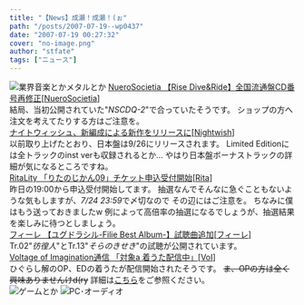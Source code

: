 ```yaml
---
title: "【News】成瀬！成瀬！(ぉ"
path: "/posts/2007-07-19--wp0437"
date: "2007-07-19 00:27:32"
cover: "no-image.png"
author: "stfate"
tags: ["ニュース"]
---
```


<style type="text/css">
<!--
p {white-space: pre-wrap};
-->
</style>

<img src="http://stfate.net/img/category1.jpg" alt="業界音楽とかメタルとか">
<a class="topics" href="http://nuerosocietia.com/" target="_blank">NueroSocietia 【Rise Dive&Ride】全国流通盤CD番号再修正</a><span class="junre">[<a href="http://nuerosocietia.com/" target="_blank">NueroSocietia</a>]</span>
<div class="news">結局、当初公開されていた"<em>NSCDQ-2</em>"で合っていたそうです。
ショップの方へ注文を考えてたりする方はご注意を。</div>
<a class="topics" href="http://www.cdjournal.com/main/news/news.php?nno=15876" target="_blank">ナイトウィッシュ、新編成による新作をリリースに</a><span class="junre">[<a href="http://www.nightwish.jp/" target="_blank">Nightwish</a>]</span>
<div class="news">以前取り上げたとおり、日本盤は9/26にリリースされます。
Limited Editionには全トラックのinst verも収録されるとか…
やはり日本盤ボーナストラックの詳細が気になるところですね。</div>
<a class="topics" href="http://ritarita.jugem.jp/" target="_blank">RitaLity 「りたのじかん09」チケット申込受付開始</a><span class="junre">[<a href="http://ritarita.jp/" target="_blank">Rita</a>]</span>
<div class="news">昨日の19:00から申込受付開始してます。
抽選なんでそんなに急ぐこともないような気もしますが、<em>7/24 23:59</em>で〆切なので
その辺にはご注意を。
ちなみに僕はもう送っておきましたw
例によって高倍率の抽選になるでしょうが、抽選結果を楽しみに待つとしましょう。</div>
<a class="topics" href="http://shule-aroon.sakura.ne.jp/filie/" target="_blank">フィーレ 【ユグドラシル-Filie Best Album-】試聴曲追加</a><span class="junre">[<a href="http://shule-aroon.sakura.ne.jp/filie/" target="_blank">フィーレ</a>]</span>
<div class="news">Tr.02"<em>彷徨人</em>"とTr.13"<em>そらのきせき</em>"の試聴が公開されています。</div>
<a class="topics" href="http://aciblog.exblog.jp/7143487/" target="_blank">Voltage of Imagination通信 「対象a 着うた配信中」</a><span class="junre">[<a href="http://www.voltagenation.com/" target="_blank">VoI</a>]</span>
<div class="news">ひぐらし解のOP、EDの着うたが配信開始されたそうです。
<del>ま、OPの方は全く興味ありませんけd(ry</del>
詳細は<a href="http://www.oyashirosama.com/web/kai/mobile/index.htm" target="_blank">こちら</a>をご参照ください。</div>
<img src="http://stfate.net/img/category2.jpg" alt="ゲームとか">
<img src="http://stfate.net/img/category3.jpg" alt="PC･オーディオ">
